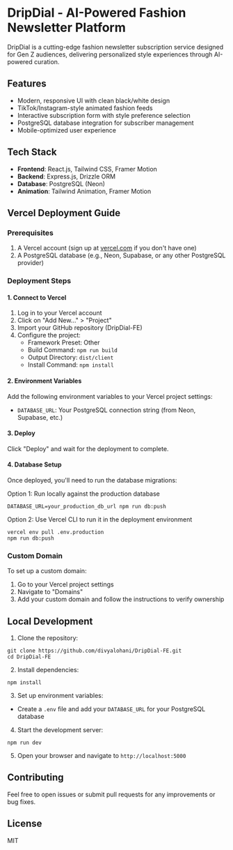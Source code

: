 # DripDial - AI-Powered Fashion Newsletter Platform

DripDial is a cutting-edge fashion newsletter subscription service designed for Gen Z audiences, delivering personalized style experiences through AI-powered curation.

## Features

- Modern, responsive UI with clean black/white design
- TikTok/Instagram-style animated fashion feeds
- Interactive subscription form with style preference selection
- PostgreSQL database integration for subscriber management
- Mobile-optimized user experience

## Tech Stack

- **Frontend**: React.js, Tailwind CSS, Framer Motion
- **Backend**: Express.js, Drizzle ORM
- **Database**: PostgreSQL (Neon)
- **Animation**: Tailwind Animation, Framer Motion

## Vercel Deployment Guide

### Prerequisites

1. A Vercel account (sign up at [vercel.com](https://vercel.com) if you don't have one)
2. A PostgreSQL database (e.g., Neon, Supabase, or any other PostgreSQL provider)

### Deployment Steps

#### 1. Connect to Vercel

1. Log in to your Vercel account
2. Click on "Add New..." > "Project"
3. Import your GitHub repository (DripDial-FE)
4. Configure the project:
   - Framework Preset: Other
   - Build Command: `npm run build`
   - Output Directory: `dist/client`
   - Install Command: `npm install`

#### 2. Environment Variables

Add the following environment variables to your Vercel project settings:

- `DATABASE_URL`: Your PostgreSQL connection string (from Neon, Supabase, etc.)

#### 3. Deploy

Click "Deploy" and wait for the deployment to complete.

#### 4. Database Setup

Once deployed, you'll need to run the database migrations:

Option 1: Run locally against the production database
```
DATABASE_URL=your_production_db_url npm run db:push
```

Option 2: Use Vercel CLI to run it in the deployment environment
```
vercel env pull .env.production
npm run db:push
```

### Custom Domain

To set up a custom domain:
1. Go to your Vercel project settings
2. Navigate to "Domains"
3. Add your custom domain and follow the instructions to verify ownership

## Local Development

1. Clone the repository:
```
git clone https://github.com/divyalohani/DripDial-FE.git
cd DripDial-FE
```

2. Install dependencies:
```
npm install
```

3. Set up environment variables:
- Create a `.env` file and add your `DATABASE_URL` for your PostgreSQL database

4. Start the development server:
```
npm run dev
```

5. Open your browser and navigate to `http://localhost:5000`

## Contributing

Feel free to open issues or submit pull requests for any improvements or bug fixes.

## License

MIT